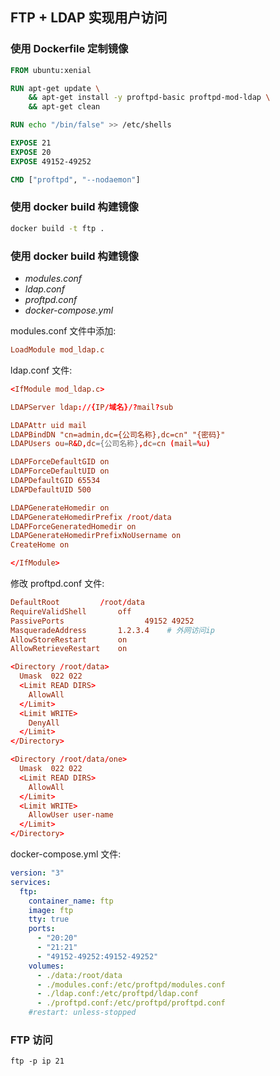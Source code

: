## FTP + LDAP 实现用户访问

### 使用 Dockerfile 定制镜像

```Dockerfile
FROM ubuntu:xenial

RUN apt-get update \
    && apt-get install -y proftpd-basic proftpd-mod-ldap \
    && apt-get clean

RUN echo "/bin/false" >> /etc/shells

EXPOSE 21
EXPOSE 20
EXPOSE 49152-49252

CMD ["proftpd", "--nodaemon"]
```

### 使用 docker build 构建镜像

```bash
docker build -t ftp .
```

### 使用 docker build 构建镜像

* *modules.conf*
* *ldap.conf*
* *proftpd.conf*
* *docker-compose.yml*

modules.conf 文件中添加:
```conf
LoadModule mod_ldap.c
```

ldap.conf 文件:
```conf
<IfModule mod_ldap.c>

LDAPServer ldap://{IP/域名}/?mail?sub

LDAPAttr uid mail
LDAPBindDN "cn=admin,dc={公司名称},dc=cn" "{密码}"
LDAPUsers ou=R&D,dc={公司名称},dc=cn (mail=%u)

LDAPForceDefaultGID on
LDAPForceDefaultUID on
LDAPDefaultGID 65534
LDAPDefaultUID 500 

LDAPGenerateHomedir on
LDAPGenerateHomedirPrefix /root/data
LDAPForceGeneratedHomedir on
LDAPGenerateHomedirPrefixNoUsername on
CreateHome on

</IfModule>
```

修改 proftpd.conf 文件:
```conf
DefaultRoot         /root/data
RequireValidShell       off
PassivePorts                  49152 49252
MasqueradeAddress       1.2.3.4    # 外网访问ip
AllowStoreRestart       on
AllowRetrieveRestart    on

<Directory /root/data>
  Umask  022 022 
  <Limit READ DIRS>
    AllowAll
  </Limit>
  <Limit WRITE>
    DenyAll
  </Limit>
</Directory>

<Directory /root/data/one>
  Umask  022 022 
  <Limit READ DIRS>
    AllowAll
  </Limit>
  <Limit WRITE>
    AllowUser user-name
  </Limit>
</Directory>
```

docker-compose.yml 文件:
```yaml
version: "3" 
services:
  ftp:
    container_name: ftp
    image: ftp
    tty: true
    ports:
      - "20:20"
      - "21:21"
      - "49152-49252:49152-49252"
    volumes:
      - ./data:/root/data
      - ./modules.conf:/etc/proftpd/modules.conf
      - ./ldap.conf:/etc/proftpd/ldap.conf
      - ./proftpd.conf:/etc/proftpd/proftpd.conf
    #restart: unless-stopped
```

### FTP 访问

```ftp -p ip 21```
